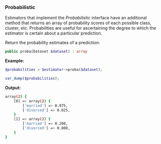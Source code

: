 ### Probabilistic
Estimators that implement the *Probabilistic* interface have an additional method that returns an array of probability scores of each possible class, cluster, etc. Probabilities are useful for ascertaining the degree to which the estimator is certain about a particular prediction.

Return the probability estimates of a prediction:
```php
public proba(Dataset $dataset) : array
```

**Example:**

```php
$probabilities = $estimator->proba($dataset);  

var_dump($probabilities);
```

**Output:**

```sh
array(2) {
	[0] => array(2) {
		['married'] => 0.975,
		['divorced'] => 0.025,
	}
	[1] => array(2) {
		['married'] => 0.200,
		['divorced'] => 0.800,
	}
}
```
